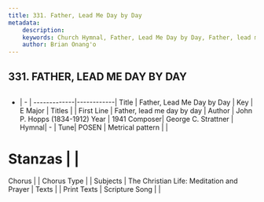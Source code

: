 ```yaml
---
title: 331. Father, Lead Me Day by Day
metadata:
    description: 
    keywords: Church Hymnal, Father, Lead Me Day by Day, Father, lead me day by day , 
    author: Brian Onang'o
---
```



## 331. FATHER, LEAD ME DAY BY DAY

```txt

```

- |   -  |
-------------|------------|
Title | Father, Lead Me Day by Day |
Key | E Major |
Titles |  |
First Line | Father, lead me day by day  |
Author | John P. Hopps (1834-1912)
Year | 1941
Composer| George C. Strattner |
Hymnal|  - |
Tune| POSEN |
Metrical pattern | |
# Stanzas |  |
Chorus |  |
Chorus Type |  |
Subjects | The Christian Life: Meditation and Prayer |
Texts |  |
Print Texts | 
Scripture Song |  |
  
